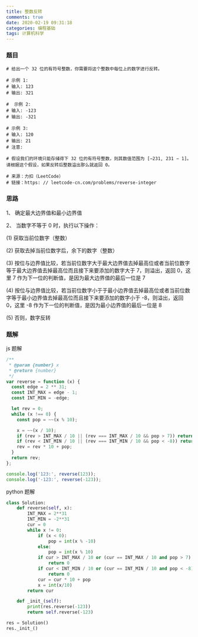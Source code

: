 ```yaml
---
title: 整数反转
comments: true
date: 2020-02-19 09:31:18
categories: 编程基础
tags: 计算机科学
---
```


### 题目

```
# 给出一个 32 位的有符号整数，你需要将这个整数中每位上的数字进行反转。

# 示例 1:
# 输入: 123
# 输出: 321

#  示例 2:
# 输入: -123
# 输出: -321

# 示例 3:
# 输入: 120
# 输出: 21
# 注意:

# 假设我们的环境只能存储得下 32 位的有符号整数，则其数值范围为 [−231, 231 − 1]。请根据这个假设，如果反转后整数溢出那么就返回 0。

# 来源：力扣（LeetCode）
# 链接：https: // leetcode-cn.com/problems/reverse-integer
```

### 思路

1、 确定最大边界值和最小边界值

2、 当数字不等于 0 时，执行以下操作：

(1) 获取当前位数字（整数）

(2) 获取去掉当前位数字后，余下的数字（整数）

(3) 按位与边界值比较，若当前位数字大于最大边界值去掉最高位或者当前位数字等于最大边界值去掉最高位而且接下来要添加的数字大于 7，则溢出，返回 0，这里 7 作为下一位的判断值，是因为最大边界值的最后一位是 7

(4) 按位与边界值比较，若当前位数字小于于最小边界值去掉最高位或者当前位数字等于最小边界值去掉最高位而且接下来要添加的数字小于 -8，则溢出，返回 0，这里 -8 作为下一位的判断值，是因为最小边界值的最后一位是 8

(5) 否则，数字反转

### 题解

js 题解

```js
/**
 * @param {number} x
 * @return {number}
 */
var reverse = function (x) {
  const edge = 2 ** 31;
  const INT_MAX = edge - 1;
  const INT_MIN = -edge;

  let rev = 0;
  while (x !== 0) {
    const pop = ~~(x % 10);

    x = ~~(x / 10);
    if (rev > INT_MAX / 10 || (rev === INT_MAX / 10 && pop > 7)) return 0;
    if (rev < INT_MIN / 10 || (rev === INT_MIN / 10 && pop < -8)) return 0;
    rev = rev * 10 + pop;
  }
  return rev;
};

console.log('123:', reverse(123));
console.log('-123:', reverse(-123));
```

python 题解

```python
class Solution:
    def reverse(self, x):
        INT_MAX = 2**31
        INT_MIN = -2**31
        cur = 0
        while x != 0:
            if (x < 0):
                pop = int(x % -10)
            else:
                pop = int(x % 10)
            if cur > INT_MAX / 10 or (cur == INT_MAX / 10 and pop > 7):
                return 0
            if cur < INT_MIN / 10 or (cur == INT_MIN / 10 and pop < -8):
                return 0
            cur = cur * 10 + pop
            x = int(x/10)
        return cur

    def _init_(self):
        print(res.reverse(-123))
        return self.reverse(-123)

res = Solution()
res._init_()
```
